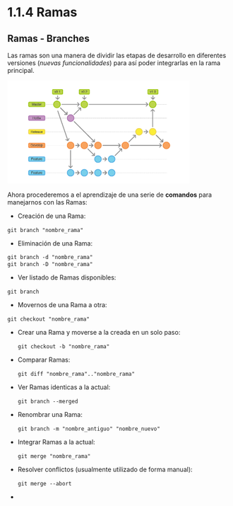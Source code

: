 # **1.1.4 Ramas**
## **Ramas - Branches**
Las ramas son una manera de dividir las etapas de desarrollo en diferentes versiones (_nuevas funcionalidades_) para así poder integrarlas en la rama principal.

![](https://github.com/XescoC/IS-28/raw/master/images/ramas.PNG)

Ahora procederemos a el aprendizaje de una serie de **comandos** para manejarnos con las Ramas:


 * Creación de una Rama:

 `git branch "nombre_rama"`


 * Eliminación de una Rama:

 ```Shell
 git branch -d "nombre_rama"
 git branch -D "nombre_rama"
 ```

 * Ver listado de Ramas disponibles:

  `git branch`


*  Movernos de una Rama a otra:

  `git checkout "nombre_rama"`


* Crear una Rama y moverse a la creada en un solo paso:

  `git checkout -b "nombre_rama"`


* Comparar Ramas:

  `git diff "nombre_rama".."nombre_rama"`


* Ver Ramas identicas a la actual:

  `git branch --merged`


* Renombrar una Rama:

  `git branch -m "nombre_antiguo" "nombre_nuevo"`


* Integrar Ramas a la actual:

  `git merge "nombre_rama"`


* Resolver conflictos (usualmente utilizado de forma manual):

  `git merge --abort`


*
